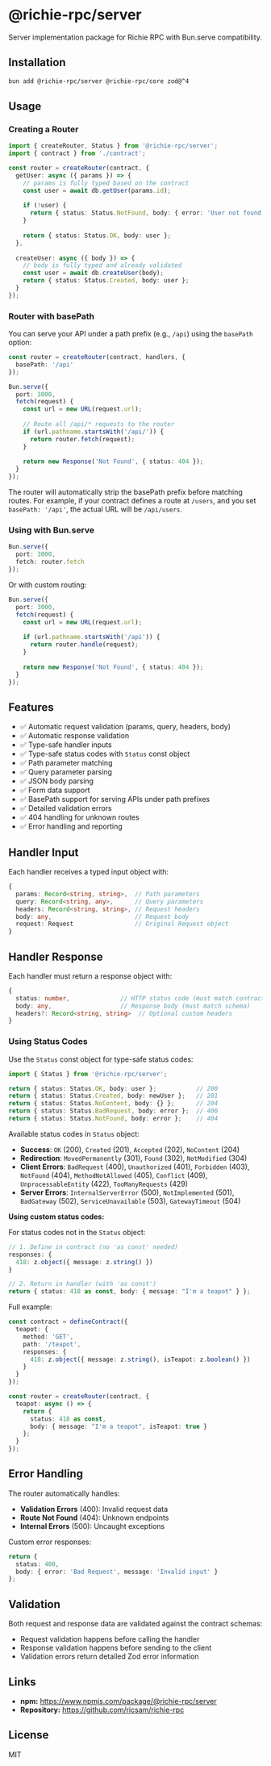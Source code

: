# @richie-rpc/server

Server implementation package for Richie RPC with Bun.serve compatibility.

## Installation

```bash
bun add @richie-rpc/server @richie-rpc/core zod@^4
```

## Usage

### Creating a Router

```typescript
import { createRouter, Status } from '@richie-rpc/server';
import { contract } from './contract';

const router = createRouter(contract, {
  getUser: async ({ params }) => {
    // params is fully typed based on the contract
    const user = await db.getUser(params.id);
    
    if (!user) {
      return { status: Status.NotFound, body: { error: 'User not found' } };
    }
    
    return { status: Status.OK, body: user };
  },
  
  createUser: async ({ body }) => {
    // body is fully typed and already validated
    const user = await db.createUser(body);
    return { status: Status.Created, body: user };
  }
});
```

### Router with basePath

You can serve your API under a path prefix (e.g., `/api`) using the `basePath` option:

```typescript
const router = createRouter(contract, handlers, { 
  basePath: '/api' 
});

Bun.serve({
  port: 3000,
  fetch(request) {
    const url = new URL(request.url);
    
    // Route all /api/* requests to the router
    if (url.pathname.startsWith('/api/')) {
      return router.fetch(request);
    }
    
    return new Response('Not Found', { status: 404 });
  }
});
```

The router will automatically strip the basePath prefix before matching routes. For example, if your contract defines a route at `/users`, and you set `basePath: '/api'`, the actual URL will be `/api/users`.

### Using with Bun.serve

```typescript
Bun.serve({
  port: 3000,
  fetch: router.fetch
});
```

Or with custom routing:

```typescript
Bun.serve({
  port: 3000,
  fetch(request) {
    const url = new URL(request.url);
    
    if (url.pathname.startsWith('/api')) {
      return router.handle(request);
    }
    
    return new Response('Not Found', { status: 404 });
  }
});
```

## Features

- ✅ Automatic request validation (params, query, headers, body)
- ✅ Automatic response validation
- ✅ Type-safe handler inputs
- ✅ Type-safe status codes with `Status` const object
- ✅ Path parameter matching
- ✅ Query parameter parsing
- ✅ JSON body parsing
- ✅ Form data support
- ✅ BasePath support for serving APIs under path prefixes
- ✅ Detailed validation errors
- ✅ 404 handling for unknown routes
- ✅ Error handling and reporting

## Handler Input

Each handler receives a typed input object with:

```typescript
{
  params: Record<string, string>,  // Path parameters
  query: Record<string, any>,      // Query parameters
  headers: Record<string, string>, // Request headers
  body: any,                       // Request body
  request: Request                 // Original Request object
}
```

## Handler Response

Each handler must return a response object with:

```typescript
{
  status: number,              // HTTP status code (must match contract)
  body: any,                   // Response body (must match schema)
  headers?: Record<string, string>  // Optional custom headers
}
```

### Using Status Codes

Use the `Status` const object for type-safe status codes:

```typescript
import { Status } from '@richie-rpc/server';

return { status: Status.OK, body: user };           // 200
return { status: Status.Created, body: newUser };   // 201
return { status: Status.NoContent, body: {} };      // 204
return { status: Status.BadRequest, body: error };  // 400
return { status: Status.NotFound, body: error };    // 404
```

Available status codes in `Status` object:
- **Success**: `OK` (200), `Created` (201), `Accepted` (202), `NoContent` (204)
- **Redirection**: `MovedPermanently` (301), `Found` (302), `NotModified` (304)
- **Client Errors**: `BadRequest` (400), `Unauthorized` (401), `Forbidden` (403), `NotFound` (404), `MethodNotAllowed` (405), `Conflict` (409), `UnprocessableEntity` (422), `TooManyRequests` (429)
- **Server Errors**: `InternalServerError` (500), `NotImplemented` (501), `BadGateway` (502), `ServiceUnavailable` (503), `GatewayTimeout` (504)

**Using custom status codes:**

For status codes not in the `Status` object:

```typescript
// 1. Define in contract (no 'as const' needed)
responses: {
  418: z.object({ message: z.string() })
}

// 2. Return in handler (with 'as const')
return { status: 418 as const, body: { message: "I'm a teapot" } };
```

Full example:

```typescript
const contract = defineContract({
  teapot: {
    method: 'GET',
    path: '/teapot',
    responses: {
      418: z.object({ message: z.string(), isTeapot: z.boolean() })
    }
  }
});

const router = createRouter(contract, {
  teapot: async () => {
    return {
      status: 418 as const,
      body: { message: "I'm a teapot", isTeapot: true }
    };
  }
});
```

## Error Handling

The router automatically handles:

- **Validation Errors** (400): Invalid request data
- **Route Not Found** (404): Unknown endpoints
- **Internal Errors** (500): Uncaught exceptions

Custom error responses:

```typescript
return {
  status: 400,
  body: { error: 'Bad Request', message: 'Invalid input' }
};
```

## Validation

Both request and response data are validated against the contract schemas:

- Request validation happens before calling the handler
- Response validation happens before sending to the client
- Validation errors return detailed Zod error information

## Links

- **npm:** https://www.npmjs.com/package/@richie-rpc/server
- **Repository:** https://github.com/ricsam/richie-rpc

## License

MIT

